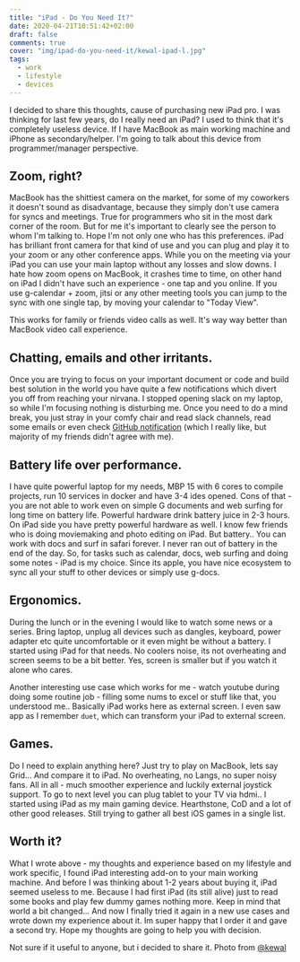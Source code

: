 ```yaml
---
title: "iPad - Do You Need It?"
date: 2020-04-21T10:51:42+02:00
draft: false
comments: true
cover: "img/ipad-do-you-need-it/kewal-ipad-l.jpg"
tags:
  - work
  - lifestyle
  - devices
---
```


I decided to share this thoughts, cause of purchasing new iPad pro. I was thinking for last few years, do I really need an iPad? I used to think that it's completely useless device. If I have MacBook as main working machine and iPhone as secondary/helper. I'm going to talk about this device from programmer/manager perspective. 

## Zoom, right? 

MacBook has the shittiest camera on the market, for some of my coworkers it doesn't sound as disadvantage, because they simply don't use camera for syncs and meetings. True for programmers who sit in the most dark corner of the room. But for me it's important to clearly see the person to whom I'm talking to. Hope I'm not only one who has this preferences. iPad has brilliant front camera for that kind of use and you can plug and play it to your zoom or any other conference apps. While you on the meeting via your iPad you can use your main laptop without any losses and slow downs. I hate how zoom opens on MacBook, it crashes time to time, on other hand on iPad I didn't have such an experience - one tap and you online. If you use g-calendar + zoom, jitsi or any other meeting tools you can jump to the sync with one single tap, by moving your calendar to "Today View".

This works for family or friends video calls as well. It's way way better than MacBook video call experience.

## Chatting, emails and other irritants.

Once you are trying to focus on your important document or code and build best solution in the world you have quite a few notifications which divert you off from reaching your nirvana. I stopped opening slack on my laptop, so while I'm focusing nothing is disturbing me. Once you need to do a mind break, you just stray in your comfy chair and read slack channels, read some emails or even check [GitHub notification](https://github.com/notifications/beta) (which I really like, but majority of my friends didn't agree with me).

## Battery life over performance.

I have quite powerful laptop for my needs, MBP 15 with 6 cores to compile projects, run 10 services in docker and have 3-4 ides opened. Cons of that - you are not able to work even on simple G documents and web surfing for long time on battery life. Powerful hardware drink battery juice in 2-3 hours. On iPad side you have pretty powerful hardware as well. I know few friends who is doing moviemaking and photo editing on iPad. But battery.. You can work with docs and surf in safari forever. I never ran out of battery in the end of the day. So, for tasks such as calendar, docs, web surfing and doing some notes - iPad is my choice. Since its apple, you have nice ecosystem to sync all your stuff to other devices or simply use g-docs. 

## Ergonomics.

During the lunch or in the evening I would like to watch some news or a series. Bring laptop, unplug all devices such as dangles, keyboard, power adapter etc quite uncomfortable or it even might be without a battery. I started using iPad for that needs. No coolers noise, its not overheating and screen seems to be a bit better. Yes, screen is smaller but if you watch it alone who cares. 

Another interesting use case which works for me - watch youtube during doing some routine job - filling some nums to excel or stuff like that, you understood me.. Basically iPad works here as external screen. I even saw app as I remember `duet`, which can transform your iPad to external screen. 

## Games.

Do I need to explain anything here? Just try to play on MacBook, lets say Grid... And compare it to iPad. No overheating, no Langs, no super noisy fans. All in all - much smoother experience and luckily external joystick support. To go to next level you can plug tablet to your TV via hdmi.. I started using iPad as my main gaming device. Hearthstone, CoD and a lot of other good releases. Still trying to gather all best iOS games in a single list. 

## Worth it? 

What I wrote above - my thoughts and experience based on my lifestyle and work specific, I found iPad interesting add-on to your main working machine. And before I was thinking about 1-2 years about buying it, iPad seemed useless to me. Because I had first iPad (its still alive) just to read some books and play few dummy games nothing more. Keep in mind that world a bit changed... And now I finally tried it again in a new use cases and wrote down my experience about it. Im super happy that I order it and gave a second try. Hope my thoughts are going to help you with decision. 

Not sure if it useful to anyone, but i decided to share it.
Photo from [@kewal](https://unsplash.com/@kewal)